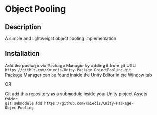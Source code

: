 # Object Pooling

## Description

A simple and lightweight object pooling implementation

## Installation

Add the package via Package Manager by adding it from git URL:  
`https://github.com/Kmiecis/Unity-Package-ObjectPooling.git`  
Package Manager can be found inside the Unity Editor in the Window tab

OR

Git add this repository as a submodule inside your Unity project Assets folder:  
`git submodule add https://github.com/Kmiecis/Unity-Package-ObjectPooling`
